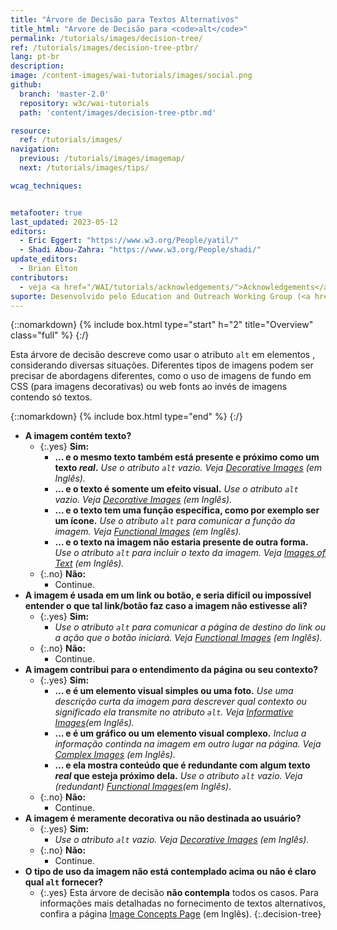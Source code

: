 ```yaml
---
title: "Árvore de Decisão para Textos Alternativos"
title_html: "Arvore de Decisão para <code>alt</code>"
permalink: /tutorials/images/decision-tree/
ref: /tutorials/images/decision-tree-ptbr/
lang: pt-br
description:
image: /content-images/wai-tutorials/images/social.png
github:
  branch: 'master-2.0'
  repository: w3c/wai-tutorials
  path: 'content/images/decision-tree-ptbr.md'

resource:
  ref: /tutorials/images/
navigation:
  previous: /tutorials/images/imagemap/
  next: /tutorials/images/tips/

wcag_techniques:


metafooter: true
last_updated: 2023-05-12
editors:
  - Eric Eggert: "https://www.w3.org/People/yatil/"
  - Shadi Abou-Zahra: "https://www.w3.org/People/shadi/"
update_editors:
  - Brian Elton
contributors:
  - veja <a href="/WAI/tutorials/acknowledgements/">Acknowledgements</a>
suporte: Desenvolvido pelo Education and Outreach Working Group (<a href="https://www.w3.org/groups/wg/eowg">EOWG</a>). Criado com o suporte do <a href="https://www.w3.org/WAI/ACT/">WAI-ACT project</a>, co-fundado pelo <strong>Programa <abbr title="Information Society Technologies">IST</abbr> da Comissão Européia</strong>.
---
```


{::nomarkdown}
{% include box.html type="start" h="2" title="Overview" class="full" %}
{:/}

Esta árvore de decisão descreve como usar o atributo `alt` em elementos <img>, considerando diversas situações. 
Diferentes tipos de imagens podem ser precisar de abordagens diferentes, como o uso de imagens de fundo em CSS (para imagens decorativas) ou web fonts ao invés de imagens contendo só textos.

{::nomarkdown}
{% include box.html type="end" %}
{:/}

- **A imagem contém texto?**
  - {:.yes} **Sim:**
    -   **… e o mesmo texto também está presente e próximo como um texto *real*.**
      _Use o atributo `alt` vazio. Veja [Decorative Images](/tutorials/images/decorative/) (em Inglês)._
    -   **… e o texto é somente um efeito visual.**
      _Use o atributo `alt` vazio. Veja [Decorative Images](/tutorials/images/decorative/) (em Inglês)._
    -   **… e o texto tem uma função específica, como por exemplo ser um ícone.**
      _Use o atributo `alt` para comunicar a função da imagem. Veja [Functional Images](/tutorials/images/functional/) (em Inglês)._
    -   **… e o texto na imagem não estaria presente de outra forma.** _Use o atributo `alt` para incluir o texto da imagem. Veja [Images of Text](/tutorials/images/textual/#image-of-styled-text-with-decorative-effect) (em Inglês)._
  - {:.no} **Não:**
    - Continue.
- **A imagem é usada em um link ou botão, e seria difícil ou impossível entender o que tal link/botão faz caso a imagem não estivesse ali?**
  - {:.yes} **Sim:**
    -  _Use o atributo `alt` para comunicar a página de destino do link ou a ação que o botão iniciará. Veja [Functional Images](/tutorials/images/functional/) (em Inglês)._
  - {:.no} **Não:**
    - Continue.
- **A imagem contribui para o entendimento da página ou seu contexto?**
  - {:.yes} **Sim:**
    - **… e é um elemento visual simples ou uma foto.**
      _Use uma descrição curta da imagem para descrever qual contexto ou significado ela transmite no atributo `alt`. Veja [Informative Images](/tutorials/images/informative/)(em Inglês)._
    - **… e é um gráfico ou um elemento visual complexo.**
      _Inclua a informação continda na imagem em outro lugar na página. Veja [Complex Images](/tutorials/images/complex/) (em Inglês)._
    - **… e ela mostra conteúdo que é redundante com algum texto *real* que esteja próximo dela.**
      _Use o atributo `alt` vazio. Veja (redundant) [Functional Images](/tutorials/images/functional/#logo-image-within-link-text)(em Inglês)._
  - {:.no} **Não:**
    - Continue.
- **A imagem é meramente decorativa ou não destinada ao usuário?**
  - {:.yes} **Sim:**
    - _Use o atributo `alt` vazio. Veja [Decorative Images](/tutorials/images/decorative/) (em Inglês)._
  - {:.no} **Não:**
    - Continue.
- **O tipo de uso da imagem não está contemplado acima ou não é claro qual `alt` fornecer?**
  - {:.yes} Esta árvore de decisão **não contempla** todos os casos. Para informações mais detalhadas no fornecimento de textos alternativos, confira a página [Image Concepts Page](/tutorials/images/) (em Inglês).
{:.decision-tree}
